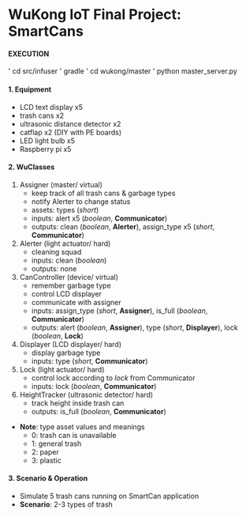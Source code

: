 # WuKong IoT Final Project: SmartCans

#### EXECUTION
' cd src/infuser
' gradle
' cd wukong/master
' python master_server.py

#### 1. Equipment
* LCD text display x5
* trash cans x2
* ultrasonic distance detector x2
* catflap x2 (DIY with PE boards)
* LED light bulb x5
* Raspberry pi x5

#### 2. WuClasses
1. Assigner (master/ virtual)
    * keep track of all trash cans & garbage types
    * notify Alerter to change status
    * assets: types (*short*)
    * inputs: alert x5 (*boolean*, **Communicator**)
    * outputs: clean (*boolean*, **Alerter**), assign_type x5 (*short*, **Communicator**)
2. Alerter (light actuator/ hard)
    * cleaning squad
    * inputs: clean (*boolean*)
    * outputs: none
3. CanController (device/ virtual)
    * remember garbage type
    * control LCD displayer
    * communicate with assigner
    * inputs:  assign_type (*short*, **Assigner**), is_full (*boolean*, **Communicator**) 
    * outputs: alert (*boolean*, **Assigner**), type (*short*, **Displayer**), lock (*boolean*, **Lock**)
4. Displayer (LCD displayer/ hard)
    * display garbage type
    * inputs: type (*short*, **Communicator**)
5. Lock (light actuator/ hard)
    * control lock according to *lock* from Communicator
    * inputs: lock (*boolean*, **Communicator**)
5. HeightTracker (ultrasonic detector/ hard)
    * track height inside trash can
    * outputs: is_full (*boolean*, **Communicator**)

* **Note**: type asset values and meanings
    * 0: trash can is unavailable
    * 1: general trash
    * 2: paper
    * 3: plastic

#### 3. Scenario & Operation
* Simulate 5 trash cans running on SmartCan application
* **Scenario**: 2-3 types of trash
